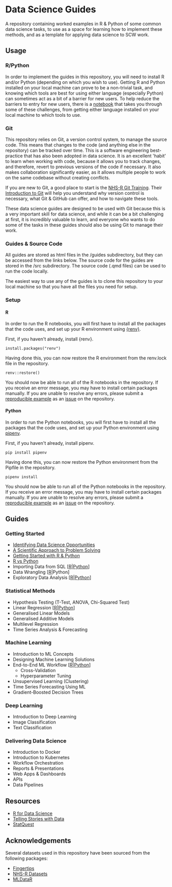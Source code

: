 # Data Science Guides

A repository containing worked examples in R & Python of some common data science tasks, to use as a space for learning how to implement these methods, and as a template for applying data science to SCW work.

## Usage

### R/Python

In order to implement the guides in this repository, you will need to install R and/or Python (depending on which you wish to use). Getting R and Python installed on your local machine can prove to be a non-trivial task, and knowing which tools are best for using either language (especially Python) can sometimes act as a bit of a barrier for new users. To help reduce the barriers to entry for new users, there is a [notebook](https://htmlpreview.github.io/?https://github.com/NHS-South-Central-and-West/data-science-guides/blob/main/guides/getting-started.html) that takes you through some of these challenges, from getting either language installed on your local machine to which tools to use.

### Git

This repository relies on Git, a version control system, to manage the source code. This means that changes to the code (and anything else in the repository) can be tracked over time. This is a software engineering best-practice that has also been adopted in data science. It is an excellent 'habit' to learn when working with code, because it allows you to track changes, and therefore, revert to previous versions of the code if necessary. It also makes collaboration significantly easier, as it allows multiple people to work on the same codebase without creating conflicts.

If you are new to Git, a good place to start is the [NHS-R Git Training](https://github.com/nhs-r-community/git_training/). Their [Introduction to Git](https://github.com/nhs-r-community/git_training/blob/main/guides/introduction_to_git.md) will help you understand why version control is necessary, what Git & GitHub can offer, and how to navigate these tools.

These data science guides are designed to be used with Git because this is a very important skill for data science, and while it can be a bit challenging at first, it is incredibly valuable to learn, and everyone who wants to do some of the tasks in these guides should also be using Git to manage their work.

### Guides & Source Code

All guides are stored as html files in the /guides subdirectory, but they can be accessed from the links below. The source code for the guides are stored in the /src subdirectory. The source code (.qmd files) can be used to run the code locally.

The easiest way to use any of the guides is to clone this repository to your local machine so that you have all the files you need for setup.

### Setup

#### R

In order to run the R notebooks, you will first have to install all the packages that the code uses, and set up your R environment using [{renv}](https://rstudio.github.io/renv/articles/renv.html).

First, if you haven't already, install {renv}.

```{r}
install.packages("renv")
```

Having done this, you can now restore the R environment from the renv.lock file in the repository.

```{r}
renv::restore()
```

You should now be able to run all of the R notebooks in the repository. If you receive an error message, you may have to install certain packages manually. If you are unable to resolve any errors, please submit a [reproducible example](https://reprex.tidyverse.org/) as an [issue](https://github.com/NHS-South-Central-and-West/data-science-guides/issues) on the repository.

#### Python

In order to run the Python notebooks, you will first have to install all the packages that the code uses, and set up your Python environment using [pipenv](https://pipenv.pypa.io/en/latest/).

First, if you haven't already, install pipenv.

```{bash}
pip install pipenv
```

Having done this, you can now restore the Python environment from the Pipfile in the repository.

```{bash}
pipenv install
```

You should now be able to run all of the Python notebooks in the repository. If you receive an error message, you may have to install certain packages manually. If you are unable to resolve any errors, please submit a [reproducible example](https://stackoverflow.com/help/minimal-reproducible-example) as an [issue](https://github.com/NHS-South-Central-and-West/data-science-guides/issues) on the repository.

## Guides

### Getting Started

- [Identifying Data Science Opportunities](https://htmlpreview.github.io/?https://github.com/NHS-South-Central-and-West/data-science-guides/blob/main/guides/01-getting-started/identifying_data_science_opportunities.html)
- [A Scientific Approach to Problem Solving](https://htmlpreview.github.io/?https://github.com/NHS-South-Central-and-West/data-science-guides/blob/main/guides/01-getting-started/scientific_approach_to_problem_solving.html)
- [Getting Started with R & Python](https://htmlpreview.github.io/?https://github.com/NHS-South-Central-and-West/data-science-guides/blob/main/guides/01-getting-started/getting_started_with_r_and_python.html)
- [R vs Python](https://htmlpreview.github.io/?https://github.com/NHS-South-Central-and-West/data-science-guides/blob/main/guides/01-getting-started/r_vs_python.html)
- Importing Data from SQL [[R](https://htmlpreview.github.io/?https://github.com/NHS-South-Central-and-West/data-science-guides/blob/main/guides/01-getting-started/R/importing_data_from_sql.html)|[Python](https://htmlpreview.github.io/?https://github.com/NHS-South-Central-and-West/data-science-guides/blob/main/guides/01-getting-started/python/importing_data_from_sql.html)]
- Data Wrangling [[R](https://htmlpreview.github.io/?https://github.com/NHS-South-Central-and-West/data-science-guides/blob/main/guides/01-getting-started/R/importing_data_from_sql.html)|Python]
- Exploratory Data Analysis [[R](https://htmlpreview.github.io/?https://github.com/NHS-South-Central-and-West/data-science-guides/blob/main/guides/01-getting-started/R/exploratory_data_analysis.html)|[Python](https://htmlpreview.github.io/?https://github.com/NHS-South-Central-and-West/data-science-guides/blob/main/guides/01-getting-started/python/exploratory_data_analysis.html)]

### Statistical Methods

- Hypothesis Testing (T-Test, ANOVA, Chi-Squared Test)
- Linear Regression [[R](https://htmlpreview.github.io/?https://github.com/NHS-South-Central-and-West/data-science-guides/blob/main/guides/02-statistical-methods/R/linear_regression.html)|[Python](https://htmlpreview.github.io/?https://github.com/NHS-South-Central-and-West/data-science-guides/blob/main/guides/02-statistical-methods/python/linear_regression.html)]
- Generalised Linear Models
- Generalised Additive Models
- Multilevel Regression
- Time Series Analysis & Forecasting

### Machine Learning

- Introduction to ML Concepts
- Designing Machine Learning Solutions
- End-to-End ML Workflow [[R](https://htmlpreview.github.io/?https://github.com/NHS-South-Central-and-West/data-science-guides/blob/main/guides/03-machine-learning/R/end_to_end_ml_workflow.html)|[Python](https://htmlpreview.github.io/?https://github.com/NHS-South-Central-and-West/data-science-guides/blob/main/guides/03-machine-learning/python/end_to_end_ml_workflow.html)]
  - Cross-Validation
  - Hyperparameter Tuning
- Unsupervised Learning (Clustering)
- Time Series Forecasting Using ML
- Gradient-Boosted Decision Trees

### Deep Learning

- Introduction to Deep Learning
- Image Classification
- Text Classification

### Delivering Data Science

- Introduction to Docker
- Introduction to Kubernetes
- Workflow Orchestration
- Reports & Presentations
- Web Apps & Dashboards
- APIs
- Data Pipelines

## Resources

- [R for Data Science](https://r4ds.hadley.nz/)
- [Telling Stories with Data](https://tellingstorieswithdata.com/)
- [StatQuest](https://www.youtube.com/@statquest)

## Acknowledgements

Several datasets used in this repository have been sourced from the following packages:

- [Fingertips](https://docs.ropensci.org/fingertipsR/)
- [NHS-R Datasets](https://nhs-r-community.github.io/NHSRdatasets/)
- [MLDataR](https://cran.r-project.org/web/packages/MLDataR/vignettes/MLDataR.html)
